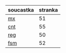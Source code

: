 | soucastka | stranka |
| --- | ---- |
| [mx](https://moodle.vut.cz/pluginfile.php/427918/course/section/43339/07%20Simulace%20a%20Synteza.pdf) | 51 |
| [cnt](https://moodle.vut.cz/pluginfile.php/427918/course/section/43339/06%20navrh-obvodu-a-jazyk-VHDL.pdf) | 55 |
| [reg](https://moodle.vut.cz/pluginfile.php/427918/course/section/43339/07%20Simulace%20a%20Synteza.pdf) | 50 |
| [fsm](https://moodle.vut.cz/pluginfile.php/427918/course/section/43339/07%20Simulace%20a%20Synteza.pdf) | 52 |